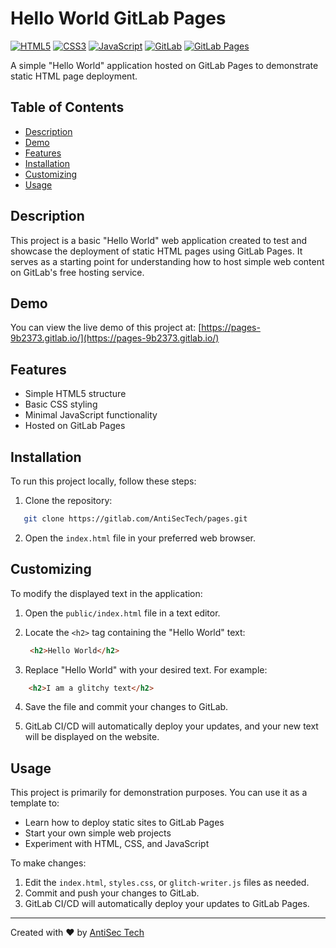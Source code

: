 # Hello World GitLab Pages

[![HTML5](https://img.shields.io/badge/HTML5-E34F26?style=for-the-badge&logo=html5&logoColor=white)](https://developer.mozilla.org/en-US/docs/Web/HTML)
[![CSS3](https://img.shields.io/badge/CSS3-1572B6?style=for-the-badge&logo=css3&logoColor=white)](https://developer.mozilla.org/en-US/docs/Web/CSS)
[![JavaScript](https://img.shields.io/badge/JavaScript-F7DF1E?style=for-the-badge&logo=javascript&logoColor=black)](https://developer.mozilla.org/en-US/docs/Web/JavaScript)
[![GitLab](https://img.shields.io/badge/GitLab-330F63?style=for-the-badge&logo=gitlab&logoColor=white)](https://gitlab.com/)
[![GitLab Pages](https://img.shields.io/badge/GitLab%20Pages-330F63?style=for-the-badge&logo=gitlab&logoColor=white)](https://docs.gitlab.com/ee/user/project/pages/)

A simple "Hello World" application hosted on GitLab Pages to demonstrate static HTML page deployment.

## Table of Contents

- [Description](#description)
- [Demo](#demo)
- [Features](#features)
- [Installation](#installation)
- [Customizing](#customizing)
- [Usage](#usage)

## Description

This project is a basic "Hello World" web application created to test and showcase the deployment of static HTML pages using GitLab Pages. It serves as a starting point for understanding how to host simple web content on GitLab's free hosting service.

## Demo

You can view the live demo of this project at: [https://pages-9b2373.gitlab.io/](https://pages-9b2373.gitlab.io/)

## Features

- Simple HTML5 structure
- Basic CSS styling
- Minimal JavaScript functionality
- Hosted on GitLab Pages

## Installation

To run this project locally, follow these steps:

1. Clone the repository:

```bash
   git clone https://gitlab.com/AntiSecTech/pages.git
```

2. Open the `index.html` file in your preferred web browser.

## Customizing

To modify the displayed text in the application:

1. Open the `public/index.html` file in a text editor.

2. Locate the `<h2>` tag containing the "Hello World" text:

   ```html
    <h2>Hello World</h2>
   ```

3. Replace "Hello World" with your desired text. For example:

```html
    <h2>I am a glitchy text</h2>
```

4. Save the file and commit your changes to GitLab.

5. GitLab CI/CD will automatically deploy your updates, and your new text will be displayed on the website.

## Usage

This project is primarily for demonstration purposes. You can use it as a template to:

- Learn how to deploy static sites to GitLab Pages
- Start your own simple web projects
- Experiment with HTML, CSS, and JavaScript

To make changes:

1. Edit the `index.html`, `styles.css`, or `glitch-writer.js` files as needed.
2. Commit and push your changes to GitLab.
3. GitLab CI/CD will automatically deploy your updates to GitLab Pages.

---

Created with ❤️ by [AntiSec Tech](https://gitlab.com/antisectech)